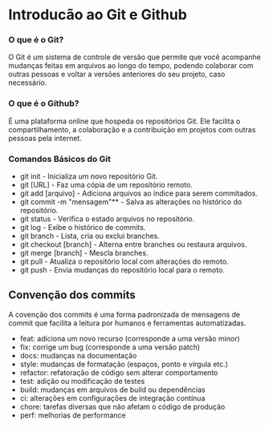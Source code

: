 # Introducão ao Git e Github

### O que é o Git?

O Git é um sistema de controle de versão que permite que você acompanhe mudanças feitas em arquivos ao longo do tempo, podendo colaborar com outras pessoas e voltar a versões anteriores do seu projeto, caso necessário.

### O que é o Github?

É uma plataforma online que hospeda os repositórios Git. Ele facilita o compartilhamento, a colaboração e a contribuição em projetos com outras pessoas pela internet.

### Comandos Básicos do Git

- git init - Inicializa um novo repositório Git.
- git [URL] - Faz uma cópia de um repositório remoto.
- git add [arquivo] - Adiciona arquivos ao índice para serem commitados.
- git commit -m "mensagem"** - Salva as alterações no histórico do repositório.
- git status - Verifica o estado arquivos no repositório.
- git log - Exibe o histórico de commits.
- git branch - Lista, cria ou exclui branches.
- git checkout [branch] - Alterna entre branches ou restaura arquivos.
- git merge [branch] - Mescla branches.
- git pull - Atualiza o repositório local com alterações do remoto.
- git push - Envia mudanças do repositório local para o remoto.

## Convenção dos commits
A covenção dos commits é uma forma padronizada de mensagens de commit que facilita a leitura por humanos e ferramentas automatizadas.
- feat: adiciona um novo recurso (corresponde a uma versão minor)
- fix: corrige um bug (corresponde a uma versão patch)
- docs: mudanças na documentação
- style: mudanças de formatação (espaços, ponto e vírgula etc.)
- refactor: refatoração de código sem alterar comportamento
- test: adição ou modificação de testes
- build: mudanças em arquivos de build ou dependências
- ci: alterações em configurações de integração contínua
- chore: tarefas diversas que não afetam o código de produção
- perf: melhorias de performance
